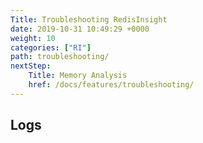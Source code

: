 ```yaml
---
Title: Troubleshooting RedisInsight
date: 2019-10-31 10:49:29 +0000
weight: 10
categories: ["RI"]
path: troubleshooting/
nextStep:
    Title: Memory Analysis
    href: /docs/features/troubleshooting/
---
```


## Logs
